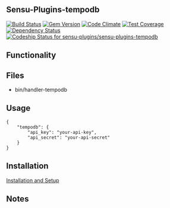 ## Sensu-Plugins-tempodb

[ ![Build Status](https://travis-ci.org/sensu-plugins/sensu-plugins-tempodb.svg?branch=master)](https://travis-ci.org/sensu-plugins/sensu-plugins-tempodb)
[![Gem Version](https://badge.fury.io/rb/sensu-plugins-tempodb.svg)](http://badge.fury.io/rb/sensu-plugins-tempodb)
[![Code Climate](https://codeclimate.com/github/sensu-plugins/sensu-plugins-tempodb/badges/gpa.svg)](https://codeclimate.com/github/sensu-plugins/sensu-plugins-tempodb)
[![Test Coverage](https://codeclimate.com/github/sensu-plugins/sensu-plugins-tempodb/badges/coverage.svg)](https://codeclimate.com/github/sensu-plugins/sensu-plugins-tempodb)
[![Dependency Status](https://gemnasium.com/sensu-plugins/sensu-plugins-tempodb.svg)](https://gemnasium.com/sensu-plugins/sensu-plugins-tempodb)
[ ![Codeship Status for sensu-plugins/sensu-plugins-tempodb](https://codeship.com/projects/11fb1c90-edb2-0132-8223-1efd3f886df2/status?branch=master)](https://codeship.com/projects/84068)

## Functionality

## Files
 * bin/handler-tempodb

## Usage

```
{
    "tempodb": {
        "api_key": "your-api-key",
        "api_secret": "your-api-secret"
    }
}
```
## Installation

[Installation and Setup](http://sensu-plugins.io/docs/installation_instructions.html)

## Notes
